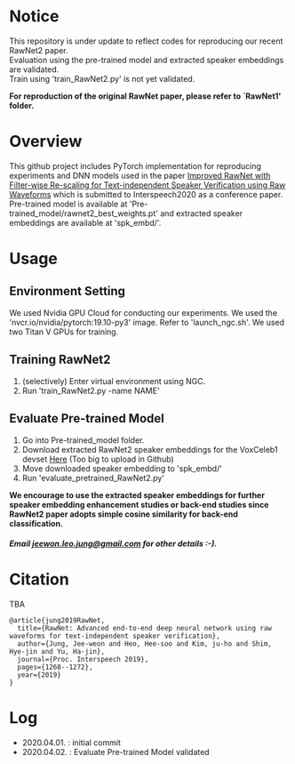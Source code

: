 # Notice
This repository is under update to reflect codes for reproducing our recent RawNet2 paper.    
Evaluation using the pre-trained model and extracted speaker embeddings are validated.      
Train using 'train_RawNet2.py' is not yet validated.     
      
**For reproduction of the original RawNet paper, please refer to `RawNet1' folder.**

# Overview
This github project includes PyTorch implementation for reproducing experiments and DNN models used in the paper
[Improved RawNet with Filter-wise Re-scaling for Text-independent Speaker Verification using Raw Waveforms]( https://arxiv.org/pdf/2004.00526.pdf ) 
which is submitted to Interspeech2020 as a conference paper. 
Pre-trained model is available at 'Pre-trained_model/rawnet2_best_weights.pt' and extracted speaker embeddings are available at 'spk_embd/'. 

# Usage

## Environment Setting
We used Nvidia GPU Cloud for conducting our experiments. We used the 'nvcr.io/nvidia/pytorch:19.10-py3' image. Refer to 'launch_ngc.sh'. We used two Titan V GPUs for training. 

## Training RawNet2

1. (selectively) Enter virtual environment using NGC. 
2. Run 'train_RawNet2.py -name NAME'

##  Evaluate Pre-trained Model

1. Go into Pre-trained_model folder. 
2. Download extracted RawNet2 speaker embeddings for the VoxCeleb1 devset [Here]( https://www.dropbox.com/s/2y4k5rap8cztcrf/TTA_vox1_dev.pk?dl=0 )
(Too big to upload in Github)
3. Move downloaded speaker embedding to 'spk_embd/'
4. Run 'evaluate_pretrained_RawNet2.py'    

**We encourage to use the extracted speaker embeddings for further speaker embedding enhancement studies or back-end studies since RawNet2 paper adopts simple cosine similarity for back-end classification.**


##### Email jeewon.leo.jung@gmail.com for other details :-).

# Citation

TBA

```
@article{jung2019RawNet,
  title={RawNet: Advanced end-to-end deep neural network using raw waveforms for text-independent speaker verification},
  author={Jung, Jee-weon and Heo, Hee-soo and Kim, ju-ho and Shim, Hye-jin and Yu, Ha-jin},
  journal={Proc. Interspeech 2019},
  pages={1268--1272},
  year={2019}
}
```


# Log
- 2020.04.01. : initial commit
- 2020.04.02. : Evaluate Pre-trained Model validated

